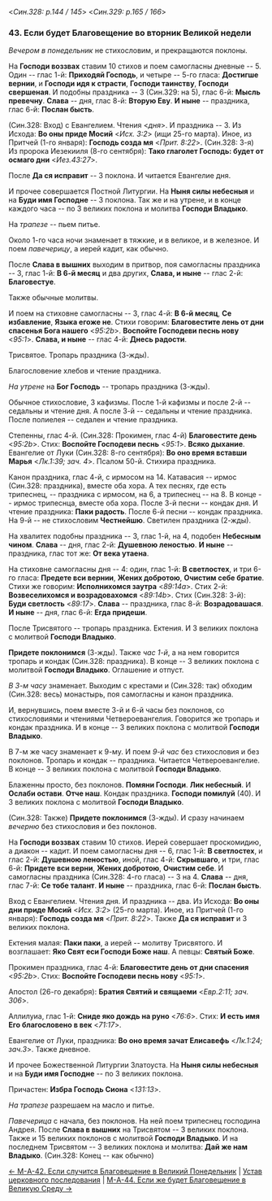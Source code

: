 
<*Син.328: p.144 / 145*>
<*Син.329: p.165 / 166*>

### 43. Если будет Благовещение во вторник Великой недели

*Вечером в понедельник* не стихословим, и прекращаются поклоны.

На **Господи воззвах** ставим 10 стихов и поем самогласны дневные -- 5. 
Один -- глас 1-й: **Приходяй Господь**, и четыре -- 5-го гласа: **Достигше вернии**, 
и **Господи идя к страсти**, **Господи таинству**, **Господи свершеная**. 
И подобны праздника -- 3 (Син.329: на 5), глас 6-й: **Мысль превечну**. 
**Слава** -- дня, глас 8-й: **Вторую Еву**. 
**И ныне** -- праздника, глас 6-й: **Послан бысть**. 

(Син.328: Вход) с Евангелием. Чтения <*дня*>. И праздника -- 3.
Из Исхода: **Во оны приде Мосий** <*Исх. 3:2*> (ищи 25-го марта).
Иное, из Притчей (1-го января): **Господь созда мя** <*Прит. 8:22*>.
(Син.328: 3-я) Из пророка Иезекииля (8-го сентября): **Тако глаголет Господь: будет от осмаго дни** <*Иез.43:27*>.

После **Да ся исправит** -- 3 поклона. И читается Евангелие дня. 

И прочее совершается Постной Литургии. 
На **Ныня силы небесныя** и на **Буди имя Господне** -- 3 поклона. 
Так же и на утрене, и в конце каждого часа -- по 3 великих поклона и молитва **Господи Владыко**. 

На *трапезе* -- пьем питье.

Около 1-го часа ночи знаменает в тяжкие, и в великое, и в железное. 
И поем *павечерицу*, а иерей кадит, как обычно. 

После **Слава в вышних** выходим в притвор, поя самогласны праздника -- 3, 
глас 1-й: **В 6-й месяц** и два других,
**Слава, и ныне** -- глас 2-й: **Благовестуе**.

Также обычные молитвы. 

И поем на стиховне самогласны -- 3, глас 4-й: **В 6-й месяц**, **Се избавление**, 
**Языка егоже не**. 
Стихи говорим: **Благовестите лень от дни спасенья Бога нашего** <*95:2b*>.
**Воспойте Господеви песнь нову** <*95:1*>. 
**Слава, и ныне** -- глас 4-й: **Днесь радости**. 

Трисвятое. Тропарь праздника (3-жды). 

Благословение хлебов и чтение праздника. 

*На утрене* на **Бог Господь** -- тропарь праздника (3-жды). 

Обычное стихословие, 3 кафизмы. 
После 1-й кафизмы и после 2-й -- седальны и чтение дня. 
А после 3-й -- седальны и чтение праздника. 
После полиелея -- седален и чтение праздника. 

Степенны, глас 4-й. (Син.328: Прокимен, глас 4-й) **Благовестите день** <*95:2b*>.
Стих: **Воспойте Господеви песнь** <*95:1*>.
**Всяко дыхание**.
Евангелие от Луки (Син.328: 8-го сентября): **Во оно время вставши Марья** <*Лк.1:39; зач. 4*>.
Псалом 50-й. Стихира праздника.

Канон праздника, глас 4-й, с ирмосом на 14. Катавасия -- ирмос (Син.328: праздника), вместе оба хора.
А тех песнях, где есть трипеснец, -- праздника с ирмосом, на 6, а трипеснец -- на 8. 
В конце -- ирмос трипеснца, вместе оба хора. 
После 3-й песни -- кондак дня. И чтение праздника: **Паки радость**. 
После 6-й песни -- кондак праздника. 
На 9-й -- не стихословим **Честнейшю**. 
Светилен праздника (2-жды). 

На хвалитех подобны праздника -- 3, глас 1-й, на 4, подобен **Небесным чином**.
**Слава** -- дня, глас 2-й: **Душевною леностью**.
**И ныне** -- праздника, глас тот же: **От века утаена**.

На стиховне самогласны дня -- 4: один, глас 1-й: **В светлостех**, и три 6-го гласа:
**Предете вси вернии**, **Жених добротою**, **Очистим себе братие**.
Стихи же говорим: **Исполнихомся заутра** <*89:14a*>.
Стих 2-й: **Возвеселихомся и возрадовахомся** <*89:14b*>.
Стих (Син.328: 3-й): **Буди светлость** <*89:17*>.
**Слава** -- праздника, глас 8-й: **Возрадовашася**.
**И ныне** -- дня, глас 6-й: **Егда придеши**.

После Трисвятого -- тропарь праздника. Ектения.
И 3 великих поклона с молитвой **Господи Владыко**.

**Придете поклонимся** (3-жды). Также *час 1-й*, а на нем говорится тропарь и кондак 
(Син.328: праздника). В конце -- 3 великих поклона с молитвой **Господи Владыко**.
Оглашение и отпуст.

*В 3-м часу* знаменает. Выходим с крестами и (Син.328: так) обходим (Син.328: весь) 
монастырь, поя самогласны и канон праздника.

И, вернувшись, поем вместе 3-й и 6-й часы без поклонов, со стихословиями и чтениями
Четвероевангелия. Говорится же тропарь и кондак праздника. И в конце --
3 великих поклона с молитвой **Господи Владыко**.

В 7-м же часу знаменает к 9-му. И поем *9-й час* без стихословия и без поклонов. 
Тропарь и кондак -- праздника. Читается Четвероевангелие. В конце --
3 великих поклона с молитвой **Господи Владыко**. 

Блаженны просто, без поклонов. **Помяни Господи**. **Лик небесный**. 
И **Ослаби остави**. **Отче наш**. Кондак праздника. **Господи помилуй** (40).
И 3 великих поклона с молитвой **Господи Владыко**.

(Син.328: Также) **Придете поклонимся** (3-жды). И сразу начинаем *вечерню* без стихословия и без поклонов.

На **Господи воззвах** ставим 10 стихов. Иерей совершает проскомидию, а диакон -- кадит.
И поем самогласны дня -- 6, глас 1-й: **В светлостех**, и глас 2-й: **Душевною леностью**, 
иной, глас 4-й: **Скрывшаго**, и три, глас 6-й: **Придете вси верни**, **Жених добротою**, 
**Очистим себе**. И самогласны праздника (Син.328: 4-го гласа) -- 3 на 4.
**Слава** -- дня, глас 7-й: **Се тобе талант**.
**И ныне** -- праздника, глас 6-й: **Послан бысть**.

Вход с Евангелием. Чтения дня. И праздника -- два.
Из Исхода: **Во оны дни приде Мосий** <*Исх. 3:2*> (25-го марта).
Иное, из Притчей (1-го января): **Господь созда мя** <*Прит. 8:22*>.
Также **Да ся исправит** и 3 великих поклона.

Ектения малая: **Паки паки**, а иерей -- молитву Трисвятого.
И возглашает: **Яко Свят еси Господи Боже наш**. А певцы: **Святый Боже**.

Прокимен праздника, глас 4-й: **Благовестите день от дни спасения** <*95:2b*>.
Стих: **Воспойте Господеви песнь нову** <*95:1*>.

Апостол (26-го декабря): **Братия Святий и свящаеми** <*Евр.2:11; зач. 306*>.

Аллилуиа, глас 1-й: **Сниде яко дождь на руно** <*76:6*>.
Стих: **И есть имя Eго благословено в век** <*71:17*>.

Евангелие от Луки, праздника: **Во оно время зачат Елисавефь** <*Лк.1:24; зач.3*>.
Также дневное.

И прочее Божественной Литургии Златоуста. 
На **Ныня силы небесныя** и на **Буди имя Господне** -- по 3 великих поклона. 

Причастен: **Избра Господь Сиона** <*131:13*>.

*На трапезе* разрешаем на масло и питье.

*Павечерица* с начала, без поклонов. На ней поем трипеснец господина Андрея.
После **Слава в вышних** на Трисвятом -- 3 великих поклона.
Также и 15 великих поклонов с молитвой **Господи Владыко**. 
И на последнем Трисвятом -- 3 великих поклона и молитва: **Дай же нам Владыко**.
(Син.328: Конец -- как обычно)

[← М-A-42. Если случится Благовещение в Великий Понедельник](m_a_042.md)
| [Устав церковного последования](README.md)
| [М-A-44. Если же будет Благовещение в Великую Среду →](m_a_044.md)
